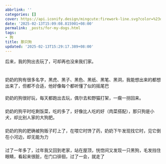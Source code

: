 ```yaml
---
abbrlink: ''
categories: []
cover: https://api.iconify.design/mingcute:firework-line.svg?color=%23d74242
date: '2025-02-13T15:09:08.815901+08:00'
permalink: _posts/for-my-dogs.html
tags:
- 狗
title: 那只狗
updated: '2025-02-13T15:29:17.389+08:00'
---
```

后来，我的狗出去玩了，可却再也没来我们家。

<!-- more -->

# 

奶奶的狗有很多名字，黑虎、黑子、黑色、黑纸、黑笔、黑洞，我能想出来的都想出来了，但都不合适，他好像每个都听懂了似的摇尾巴

#### 

奶奶的狗很好玩，每天都跑出去玩，偶尔去和野猫打架，一瘸一拐回来。

### 

奶奶的狗平时吃剩饭菜，吃的多了，好像比人吃的好（肉菜搭配），那只狗是小犬，却比别人家的大狗肥。

### 

奶奶的狗的肥确被狗贩子盯上了，在喂它时馋了药，奶奶下午发现找它时，见它倒在小河边，却无能为力

### 

过了一年多了，过年我又回到老家，站在屋顶，恍惚间又发现一只黑狗，毛发挡住眼睛，看起来很脏，在门口徘徊，过了一会，就走了
